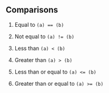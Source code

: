 ## Comparisons

1. Equal to
    `(a) == (b)`

2. Not equal to
    `(a) != (b)`
    
3. Less than
    `(a) < (b)`
    
4. Greater than
    `(a) > (b)`
    
5. Less than or equal to
    `(a) <= (b)`
    
6. Greater than or equal to
    `(a) >= (b)`